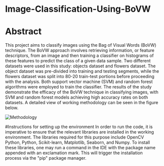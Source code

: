 # Image-Classification-Using-BoVW
# Abstract
This project aims to classify images using the Bag of Visual Words (BoVW) technique. The BoVW approach involves retrieving information, or feature descriptors, from an image and then training a classifier on histograms of these features to predict the class of a given data sample. Two different datasets were used in this study: objects dataset and flowers dataset. The object dataset was pre-divided into training and testing segments, while the flowers dataset was split into 80-20 train-test portions before proceeding with the analysis. Both support vector machine (SVM) and random forest algorithms were employed to train the classifier. The results of the study demonstrate the efficacy of the BoVW technique in classifying images, with SVM and random forest models achieving high accuracy rates on both datasets.
A detailed view of working methodology can be seen in the figure below.



![Methodology](https://user-images.githubusercontent.com/127693395/224572829-81a890bd-4df7-4403-b665-8a6c212b6369.png)


#Instructions for setting up the environment
In order to run the code, it is imperative to ensure that the relevant libraries are installed in the working environment. The libraries required for this purpose include OpenCV Python, Python, Scikit-learn, Matplotlib, Seaborn, and Numpy. To install these libraries, one may run a command in the IDE with the package name appended with an exclamation mark. This will trigger the installation process via the "pip" package manager.
